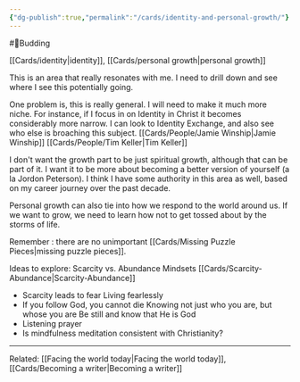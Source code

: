 ```yaml
---
{"dg-publish":true,"permalink":"/cards/identity-and-personal-growth/"}
---
```


#🌿Budding 

[[Cards/identity\|identity]], [[Cards/personal growth\|personal growth]]

This is an area that really resonates with me. I need to drill down and see where I see this potentially going.

One problem is, this is really general. I will need to make it much more niche. For instance, if I focus in on Identity in Christ it becomes considerably more narrow. I can look to Identity Exchange, and also see who else is broaching this subject.
[[Cards/People/Jamie Winship\|Jamie Winship]]
[[Cards/People/Tim Keller\|Tim Keller]]

I don't want the growth part to be just spiritual growth, although that can be part of it. I want it to be more about becoming a better version of yourself (a la Jordon Peterson). I think I have some authority in this area as well, based on my career journey over the past decade.

Personal growth can also tie into how we respond to the world around us. If we want to grow, we need to learn how not to get tossed about by the storms of life.

Remember : there are no unimportant [[Cards/Missing Puzzle Pieces\|missing puzzle pieces]].

Ideas to explore:
Scarcity vs. Abundance Mindsets [[Cards/Scarcity-Abundance\|Scarcity-Abundance]]
- Scarcity leads to fear
Living fearlessly
- If you follow God, you cannot die
Knowing not just who you are, but whose you are
Be still and know that He is God
- Listening prayer
- Is mindfulness meditation consistent with Christianity?


---
Related:  [[Facing the world today\|Facing the world today]], [[Cards/Becoming a writer\|Becoming a writer]]
